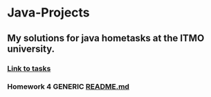 # Java-Projects

## My solutions for java hometasks at the ITMO university.

### [Link to tasks](https://www.kgeorgiy.info/courses/paradigms/homeworks.html)

### Homework 4 GENERIC [README.md](https://github.com/Ma-XD/Java-Projects/tree/main/expression#readme)
